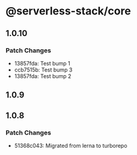 # @serverless-stack/core

## 1.0.10

### Patch Changes

- 13857fda: Test bump 1
- ccb7515b: Test bump 3
- 13857fda: Test bump 2

## 1.0.9

## 1.0.8

### Patch Changes

- 51368c043: Migrated from lerna to turborepo
